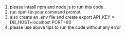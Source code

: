 1. please intasll npm and node js to run this code .
2. run npm i in your command prompt.
3. also create an .env file and create
   export API_KEY =<Enter your api key.>
   DB_HOST=localhost
   PORT=80
4. please use above tips to run the code without any error
